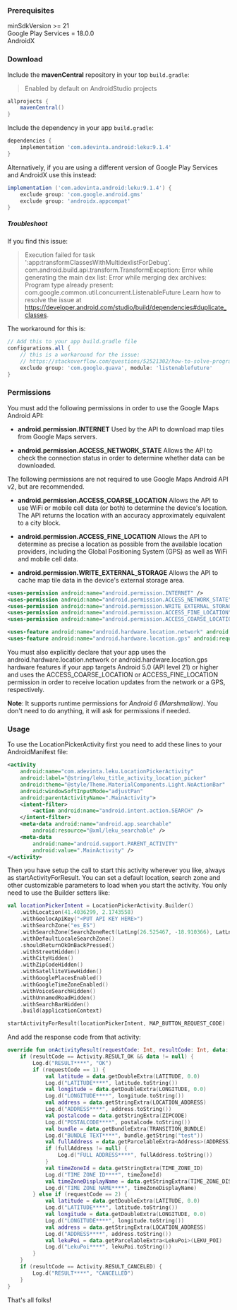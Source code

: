 ### Prerequisites

minSdkVersion >= 21<br/>
Google Play Services = 18.0.0<br/>
AndroidX

### Download

Include the **mavenCentral** repository in your top `build.gradle`:
> Enabled by default on AndroidStudio projects
```groovy
allprojects {
    mavenCentral()
}
```

Include the dependency in your app `build.gradle`:

```groovy
dependencies {
    implementation 'com.adevinta.android:leku:9.1.4'
}
```

Alternatively, if you are using a different version of Google Play Services and AndroidX use this instead:

```groovy
implementation ('com.adevinta.android:leku:9.1.4') {
    exclude group: 'com.google.android.gms'
    exclude group: 'androidx.appcompat'
}
```

##### Troubleshoot

If you find this issue:

> Execution failed for task ':app:transformClassesWithMultidexlistForDebug'.
> com.android.build.api.transform.TransformException: Error while generating the main dex list:
>  Error while merging dex archives:
>  Program type already present: com.google.common.util.concurrent.ListenableFuture
>  Learn how to resolve the issue at https://developer.android.com/studio/build/dependencies#duplicate_classes.

The workaround for this is:

```groovy
// Add this to your app build.gradle file
configurations.all {
	// this is a workaround for the issue:
	// https://stackoverflow.com/questions/52521302/how-to-solve-program-type-already-present-com-google-common-util-concurrent-lis
	exclude group: 'com.google.guava', module: 'listenablefuture'
}
```


### Permissions

You must add the following permissions in order to use the Google Maps Android API:

* **android.permission.INTERNET**   Used by the API to download map tiles from Google Maps servers.

* **android.permission.ACCESS_NETWORK_STATE**   Allows the API to check the connection status in order to determine whether data can be downloaded.

The following permissions are not required to use Google Maps Android API v2, but are recommended.

* **android.permission.ACCESS_COARSE_LOCATION**   Allows the API to use WiFi or mobile cell data (or both) to determine the device's location. The API returns the location with an accuracy approximately equivalent to a city block.

* **android.permission.ACCESS_FINE_LOCATION**   Allows the API to determine as precise a location as possible from the available location providers, including the Global Positioning System (GPS) as well as WiFi and mobile cell data.

* **android.permission.WRITE_EXTERNAL_STORAGE**   Allows the API to cache map tile data in the device's external storage area.


```xml
<uses-permission android:name="android.permission.INTERNET" />
<uses-permission android:name="android.permission.ACCESS_NETWORK_STATE"/>
<uses-permission android:name="android.permission.WRITE_EXTERNAL_STORAGE"/>
<uses-permission android:name="android.permission.ACCESS_FINE_LOCATION" />
<uses-permission android:name="android.permission.ACCESS_COARSE_LOCATION" />

<uses-feature android:name="android.hardware.location.network" android:required="false" />
<uses-feature android:name="android.hardware.location.gps" android:required="false"  />
```

You must also explicitly declare that your app uses the android.hardware.location.network or android.hardware.location.gps hardware features if your app targets Android 5.0 (API level 21) or higher and uses the ACCESS_COARSE_LOCATION or ACCESS_FINE_LOCATION permission in order to receive location updates from the network or a GPS, respectively.

**Note**: It supports runtime permissions for *Android 6 (Marshmallow)*. You don't need to do anything, it will ask for permissions if needed.


### Usage

To use the LocationPickerActivity first you need to add these lines to your AndroidManifest file:

```xml
<activity
    android:name="com.adevinta.leku.LocationPickerActivity"
    android:label="@string/leku_title_activity_location_picker"
    android:theme="@style/Theme.MaterialComponents.Light.NoActionBar"
    android:windowSoftInputMode="adjustPan"
    android:parentActivityName=".MainActivity">
    <intent-filter>
        <action android:name="android.intent.action.SEARCH" />
    </intent-filter>
    <meta-data android:name="android.app.searchable"
        android:resource="@xml/leku_searchable" />
    <meta-data
        android:name="android.support.PARENT_ACTIVITY"
        android:value=".MainActivity" />
</activity>
```

Then you have setup the call to start this activity wherever you like, always as startActivityForResult.
You can set a default location, search zone and other customizable parameters to load when you start the activity.
You only need to use the Builder setters like:

```kotlin
val locationPickerIntent = LocationPickerActivity.Builder()
    .withLocation(41.4036299, 2.1743558)
    .withGeolocApiKey("<PUT API KEY HERE>")
    .withSearchZone("es_ES")
    .withSearchZone(SearchZoneRect(LatLng(26.525467, -18.910366), LatLng(43.906271, 5.394197)))
    .withDefaultLocaleSearchZone()
    .shouldReturnOkOnBackPressed()
    .withStreetHidden()
    .withCityHidden()
    .withZipCodeHidden()
    .withSatelliteViewHidden()
    .withGooglePlacesEnabled()
    .withGoogleTimeZoneEnabled()
    .withVoiceSearchHidden()
    .withUnnamedRoadHidden()
    .withSearchBarHidden()
    .build(applicationContext)

startActivityForResult(locationPickerIntent, MAP_BUTTON_REQUEST_CODE)
```

And add the response code from that activity:

```kotlin
override fun onActivityResult(requestCode: Int, resultCode: Int, data: Intent?) {
    if (resultCode == Activity.RESULT_OK && data != null) {
        Log.d("RESULT****", "OK")
        if (requestCode == 1) {
            val latitude = data.getDoubleExtra(LATITUDE, 0.0)
            Log.d("LATITUDE****", latitude.toString())
            val longitude = data.getDoubleExtra(LONGITUDE, 0.0)
            Log.d("LONGITUDE****", longitude.toString())
            val address = data.getStringExtra(LOCATION_ADDRESS)
            Log.d("ADDRESS****", address.toString())
            val postalcode = data.getStringExtra(ZIPCODE)
            Log.d("POSTALCODE****", postalcode.toString())
            val bundle = data.getBundleExtra(TRANSITION_BUNDLE)
            Log.d("BUNDLE TEXT****", bundle.getString("test"))
            val fullAddress = data.getParcelableExtra<Address>(ADDRESS)
            if (fullAddress != null) {
                Log.d("FULL ADDRESS****", fullAddress.toString())
            }
            val timeZoneId = data.getStringExtra(TIME_ZONE_ID)
            Log.d("TIME ZONE ID****", timeZoneId)
            val timeZoneDisplayName = data.getStringExtra(TIME_ZONE_DISPLAY_NAME)
            Log.d("TIME ZONE NAME****", timeZoneDisplayName)
        } else if (requestCode == 2) {
            val latitude = data.getDoubleExtra(LATITUDE, 0.0)
            Log.d("LATITUDE****", latitude.toString())
            val longitude = data.getDoubleExtra(LONGITUDE, 0.0)
            Log.d("LONGITUDE****", longitude.toString())
            val address = data.getStringExtra(LOCATION_ADDRESS)
            Log.d("ADDRESS****", address.toString())
            val lekuPoi = data.getParcelableExtra<LekuPoi>(LEKU_POI)
            Log.d("LekuPoi****", lekuPoi.toString())
        }
    }
    if (resultCode == Activity.RESULT_CANCELED) {
        Log.d("RESULT****", "CANCELLED")
    }
}
```

That's all folks!